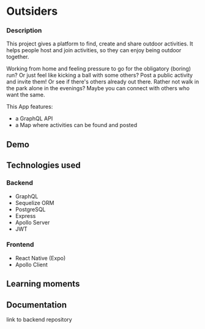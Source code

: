 # Outsiders



### Description

This project gives a platform to find, create and share outdoor activities. It helps people host and join activities, so they can enjoy being outdoor together.

Working from home and feeling pressure to go for the obligatory (boring) run? Or just feel like kicking a ball with some others? Post a public activity and invite them! Or see if there's others already out there. Rather not walk in the park alone in the evenings? Maybe you can connect with others who want the same.

This App features:

- a GraphQL API
- a Map where activities can be found and posted

## Demo

## Technologies used

### Backend

- GraphQL
- Sequelize ORM
- PostgreSQL
- Express
- Apollo Server
- JWT

### Frontend

- React Native (Expo)
- Apollo Client

## Learning moments

## Documentation

link to backend repository
